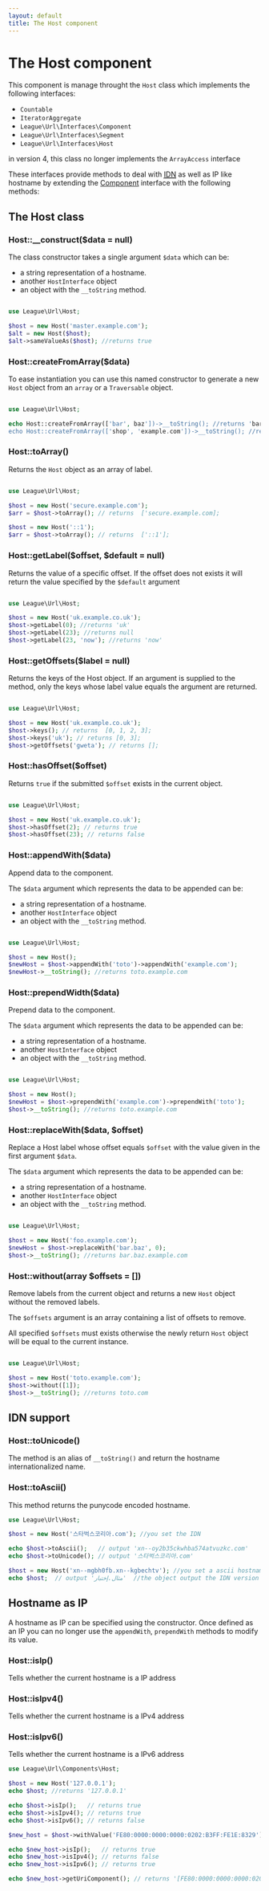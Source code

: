 ```yaml
---
layout: default
title: The Host component
---
```


# The Host component

This component is manage throught the `Host` class which implements the following interfaces:

- `Countable`
- `IteratorAggregate`
- `League\Url\Interfaces\Component`
- `League\Url\Interfaces\Segment`
- `League\Url\Interfaces\Host`

<p class="message-warning">in version 4, this class no longer implements the <code>ArrayAccess</code> interface</p>

These interfaces provide methods to deal with <a href="http://en.wikipedia.org/wiki/Internationalized_domain_name" target="_blank"><abbr title="Internationalized Domain Name">IDN</abbr></a> as well as IP like hostname by extending the [Component](/dev-master/component/#the-componentinterface) interface with the following methods:

## The Host class

### Host::__construct($data = null)

The class constructor takes a single argument `$data` which can be:

- a string representation of a hostname.
- another `HostInterface` object
- an object with the `__toString` method.

~~~php

use League\Url\Host;

$host = new Host('master.example.com');
$alt = new Host($host);
$alt->sameValueAs($host); //returns true
~~~

### Host::createFromArray($data)

To ease instantiation you can use this named constructor to generate a new `Host` object from an `array` or a `Traversable` object.

~~~php

use League\Url\Host;

echo Host::createFromArray(['bar', baz'])->__toString(); //returns 'bar.baz'
echo Host::createFromArray(['shop', 'example.com'])->__toString(); //returns 'shop.example.com'
~~~

### Host::toArray()

Returns the `Host` object as an array of label.

~~~php

use League\Url\Host;

$host = new Host('secure.example.com');
$arr = $host->toArray(); // returns  ['secure.example.com];

$host = new Host('::1');
$arr = $host->toArray(); // returns  ['::1'];
~~~

### Host::getLabel($offset, $default = null)

Returns the value of a specific offset. If the offset does not exists it will return the value specified by the `$default` argument

~~~php

use League\Url\Host;

$host = new Host('uk.example.co.uk');
$host->getLabel(0); //returns 'uk'
$host->getLabel(23); //returns null
$host->getLabel(23, 'now'); //returns 'now'
~~~

### Host::getOffsets($label = null)

Returns the keys of the Host object. If an argument is supplied to the method, only the keys whose label value equals the argument are returned.

~~~php

use League\Url\Host;

$host = new Host('uk.example.co.uk');
$host->keys(); // returns  [0, 1, 2, 3];
$host->keys('uk'); // returns [0, 3];
$host->getOffsets('gweta'); // returns [];
~~~

### Host::hasOffset($offset)

Returns `true` if the submitted `$offset` exists in the current object.

~~~php

use League\Url\Host;

$host = new Host('uk.example.co.uk');
$host->hasOffset(2); // returns true
$host->hasOffset(23); // returns false
~~~

### Host::appendWith($data)

Append data to the component.

The `$data` argument which represents the data to be appended can be:

- a string representation of a hostname.
- another `HostInterface` object
- an object with the `__toString` method.

~~~php

use League\Url\Host;

$host = new Host();
$newHost = $host->appendWith('toto')->appendWith('example.com');
$newHost->__toString(); //returns toto.example.com
~~~

### Host::prependWidth($data)

Prepend data to the component.

The `$data` argument which represents the data to be appended can be:

- a string representation of a hostname.
- another `HostInterface` object
- an object with the `__toString` method.

~~~php

use League\Url\Host;

$host = new Host();
$newHost = $host->prependWith('example.com')->prependWith('toto');
$host->__toString(); //returns toto.example.com
~~~

### Host::replaceWith($data, $offset)

Replace a Host label whose offset equals `$offset` with the value given in the first argument `$data`.

The `$data` argument which represents the data to be appended can be:

- a string representation of a hostname.
- another `HostInterface` object
- an object with the `__toString` method.

~~~php

use League\Url\Host;

$host = new Host('foo.example.com');
$newHost = $host->replaceWith('bar.baz', 0);
$host->__toString(); //returns bar.baz.example.com
~~~

### Host::without(array $offsets = [])

Remove labels from the current object and returns a new `Host` object without the removed labels.

The `$offsets` argument is an array containing a list of offsets to remove.

<p class="message-warning">All specified <code>$offsets</code> must exists otherwise the newly return <code>Host</code> object will be equal to the current instance.</p>

~~~php

use League\Url\Host;

$host = new Host('toto.example.com');
$host->without([1]);
$host->__toString(); //returns toto.com
~~~

## IDN support

### Host::toUnicode()

The method is an alias of `__toString()` and return the hostname internationalized name.

### Host::toAscii()

This method returns the punycode encoded hostname.

~~~php
use League\Url\Host;

$host = new Host('스타벅스코리아.com'); //you set the IDN

echo $host->toAscii();   // output 'xn--oy2b35ckwhba574atvuzkc.com'
echo $host->toUnicode(); // output '스타벅스코리아.com'

$host = new Host('xn--mgbh0fb.xn--kgbechtv'); //you set a ascii hostname
echo $host;  // output 'مثال.إختبار'  //the object output the IDN version
~~~

## Hostname as IP

<p class="message-warning">A hostname as IP can be specified using the constructor. Once defined as an IP you can no longer use the <code>appendWith</code>, <code>prependWith</code> methods to modify its value.</p>

### Host::isIp()

Tells whether the current hostname is a IP address

### Host::isIpv4()

Tells whether the current hostname is a IPv4 address

### Host::isIpv6()

Tells whether the current hostname is a IPv6 address

~~~php
use League\Url\Components\Host;

$host = new Host('127.0.0.1');
echo $host; //returns '127.0.0.1'

echo $host->isIp();   // returns true
echo $host->isIpv4(); // returns true
echo $host->isIpv6(); // returns false

$new_host = $host->withValue('FE80:0000:0000:0000:0202:B3FF:FE1E:8329');

echo $new_host->isIp();   // returns true
echo $new_host->isIpv4(); // returns false
echo $new_host->isIpv6(); // returns true

echo $new_host->getUriComponent(); // returns '[FE80:0000:0000:0000:0202:B3FF:FE1E:8329]'
~~~
